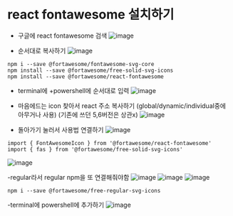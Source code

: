 # react fontawesome 설치하기 

- 구글에 react fontawesome 검색
![image](https://github.com/yunshinhee/node-js/assets/145514638/2cd55b92-d211-440b-820d-c33446eec081)

- 순서대로 복사하기
![image](https://github.com/yunshinhee/node-js/assets/145514638/d5d08f15-b067-4a02-97f3-e45facd2b817)
```
npm i --save @fortawesome/fontawesome-svg-core
npm install --save @fortawesome/free-solid-svg-icons
npm install --save @fortawesome/react-fontawesome
```
- terminal에 +powershell에 순서대로 입력
![image](https://github.com/yunshinhee/node-js/assets/145514638/fc0db716-da71-4aae-8ab6-0897d64d1490)

- 마음에드는 icon 찾아서 react 주소 복사하기 (global/dynamic/individual중에 아무거나 사용) (기존에 쓰던 5,6버전은 상관x)
![image](https://github.com/yunshinhee/node-js/assets/145514638/343761cb-c090-4d5d-b79d-44a3b2a056cf)
- 돌아가기 눌러서 사용법 연결하기 
![image](https://github.com/yunshinhee/node-js/assets/145514638/9f91c3b9-28c6-4f0a-8b76-1e7e44b9ac46)
```
import { FontAwesomeIcon } from '@fortawesome/react-fontawesome'
import { fas } from '@fortawesome/free-solid-svg-icons'
```
![image](https://github.com/yunshinhee/node-js/assets/145514638/6f389d74-4a4a-4d9c-af8e-a80e53fae6b9)

-regular라서 regular npm을 또 연결해줘야함
![image](https://github.com/yunshinhee/node-js/assets/145514638/3a239439-1e82-43ad-8068-55fc5239c127)
![image](https://github.com/yunshinhee/node-js/assets/145514638/d03f93a7-d47a-409f-b535-27ae22d3f725)
![image](https://github.com/yunshinhee/node-js/assets/145514638/4438852b-821e-4ca2-bbd8-dadd0c09b0cb)
```
npm i --save @fortawesome/free-regular-svg-icons
```
-terminal에 powershell에 추가하기 
![image](https://github.com/yunshinhee/node-js/assets/145514638/e323f510-9a82-4a9e-865a-b362968c10f4)




